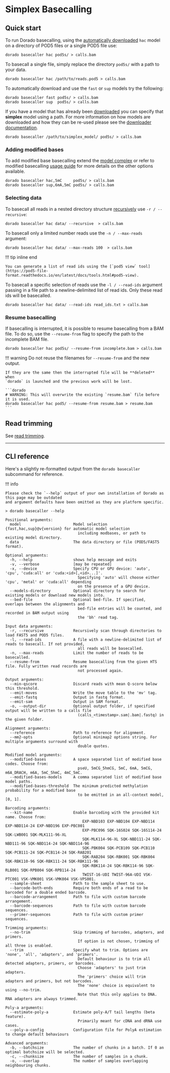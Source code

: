 # Simplex Basecalling

## Quick start

To run Dorado basecalling, using the [automatically downloaded]({{find("complex")}}) `hac` model
on a directory of POD5 files or a single POD5 file use:

```dorado
dorado basecaller hac pod5s/ > calls.bam
```

To basecall a single file, simply replace the directory `pod5s/` with a path to your data.

```dorado
dorado basecaller hac /path/to/reads.pod5 > calls.bam
```

To automatically download and use the `fast` or `sup` models try the following:

```dorado
dorado basecaller fast pod5s/ > calls.bam
dorado basecaller sup  pod5s/ > calls.bam
```

If you have a model that has already been [downloaded]({{find("downloader")}}) you can specify that
**simplex** model using a path. For more information on how models are downloaded and how they
can be re-used please see the [downloader documentation]({{find("downloader")}}#downloading-models).

```dorado
dorado basecaller /path/to/simplex_model/ pod5s/ > calls.bam
```

### Adding modified bases

To add modified base basecalling extend the [model complex]({{find("complex")}}) or refer to
modified basecalling [usage guide]({{find("mods")}}#usage) for more details on the other options available.

```dorado
dorado basecaller hac,5mC     pod5s/ > calls.bam
dorado basecaller sup,6mA,5mC pod5s/ > calls.bam
```

### Selecting data

To basecall all reads in a nested directory structure [recursively]({{find("basecall_overview")}}#data-ingest)
use `-r / --recursive`:

```dorado
dorado basecaller hac data/ --recursive  > calls.bam
```

To basecall only a limited number reads use the `-n / --max-reads` argument:

```dorado
dorado basecaller hac data/ --max-reads 100  > calls.bam
```

!!! tip inline end

    You can generate a list of read ids using the [`pod5 view` tool](https://pod5-file-format.readthedocs.io/en/latest/docs/tools.html#pod5-view).

To basecall a specific selection of reads use the `-l / --read-ids` argument passing in a file path
to a newline-delimited list of read ids. Only these read ids will be basecalled.

```dorado
dorado basecaller hac data/ --read-ids read_ids.txt > calls.bam
```

### Resume basecalling

If basecalling is interrupted, it is possible to resume basecalling from a BAM file.
To do so, use the `--resume-from` flag to specify the path to the incomplete BAM file.

```dorado
dorado basecaller hac pod5s/ --resume-from incomplete.bam > calls.bam
```

!!! warning
    Do not reuse the filenames for `--resume-from` and the new output.

    If they are the same then the interrupted file will be **deleted** when
    `dorado` is launched and the previous work will be lost.

    ```dorado
    # WARNING: This will overwrite the existing `resume.bam` file before it is used.
    dorado basecaller hac pod5/ --resume-from resume.bam > resume.bam
    ```

## Read trimming

See [read trimming]({{find("read_trimming")}}).

---

## CLI reference

Here's a slightly re-formatted output from the `dorado basecaller` subcommand for reference.

!!! info

    Please check the `--help` output of your own installation of Dorado as this page may be outdated
    and argument defaults have been omitted as they are platform specific.

```text hl_lines="1"
> dorado basecaller --help

Positional arguments:
  model                       Model selection {fast,hac,sup}@v{version} for automatic model selection
                                including modbases, or path to existing model directory.
  data                        The data directory or file (POD5/FAST5 format).

Optional arguments:
  -h, --help                  shows help message and exits
  -v, --verbose               [may be repeated]
  -x, --device                Specify CPU or GPU device: 'auto', 'cpu', 'cuda:all' or 'cuda:<id>[,<id>...]'.
                                Specifying 'auto' will choose either 'cpu', 'metal' or 'cuda:all' depending
                                on the presence of a GPU device.
  --models-directory          Optional directory to search for existing models or download new models into.
  --bed-file                  Optional bed-file. If specified, overlaps between the alignments and
                                bed-file entries will be counted, and recorded in BAM output using
                                the 'bh' read tag.

Input data arguments:
  -r, --recursive             Recursively scan through directories to load FAST5 and POD5 files.
  -l, --read-ids              A file with a newline-delimited list of reads to basecall. If not provided,
                                all reads will be basecalled.
  -n, --max-reads             Limit the number of reads to be basecalled.
  --resume-from               Resume basecalling from the given HTS file. Fully written read records are
                                not processed again.

Output arguments:
  --min-qscore                Discard reads with mean Q-score below this threshold.
  --emit-moves                Write the move table to the 'mv' tag.
  --emit-fastq                Output in fastq format.
  --emit-sam                  Output in SAM format.
  -o, --output-dir            Optional output folder, if specified output will be written to a calls file
                                (calls_<timestamp>.sam|.bam|.fastq) in the given folder.

Alignment arguments:
  --reference                 Path to reference for alignment.
  --mm2-opts                  Optional minimap2 options string. For multiple arguments surround with
                                double quotes.

Modified model arguments:
  --modified-bases            A space separated list of modified base codes. Choose from:
                                pseU, 5mCG_5hmCG, 5mC, 6mA, 5mCG, m6A_DRACH, m6A, 5mC_5hmC, 4mC_5mC.
  --modified-bases-models     A comma separated list of modified base model paths.
  --modified-bases-threshold  The minimum predicted methylation probability for a modified base
                                to be emitted in an all-context model, [0, 1].

Barcoding arguments:
  --kit-name                  Enable barcoding with the provided kit name. Choose from:
                                  EXP-NBD103 EXP-NBD104 EXP-NBD114 EXP-NBD114-24 EXP-NBD196 EXP-PBC001
                                  EXP-PBC096 SQK-16S024 SQK-16S114-24 SQK-LWB001 SQK-MLK111-96-XL
                                  SQK-MLK114-96-XL SQK-NBD111-24 SQK-NBD111-96 SQK-NBD114-24 SQK-NBD114-96
                                  SQK-PBK004 SQK-PCB109 SQK-PCB110 SQK-PCB111-24 SQK-PCB114-24 SQK-RAB201
                                  SQK-RAB204 SQK-RBK001 SQK-RBK004 SQK-RBK110-96 SQK-RBK111-24 SQK-RBK111-96
                                  SQK-RBK114-24 SQK-RBK114-96 SQK-RLB001 SQK-RPB004 SQK-RPB114-24
                                  TWIST-16-UDI TWIST-96A-UDI VSK-PTC001 VSK-VMK001 VSK-VMK004 VSK-VPS001.
  --sample-sheet              Path to the sample sheet to use.
  --barcode-both-ends         Require both ends of a read to be barcoded for a double ended barcode.
  --barcode-arrangement       Path to file with custom barcode arrangement.
  --barcode-sequences         Path to file with custom barcode sequences.
  --primer-sequences          Path to file with custom primer sequences.

Trimming arguments:
  --no-trim                   Skip trimming of barcodes, adapters, and primers.
                                If option is not chosen, trimming of all three is enabled.
  --trim                      Specify what to trim. Options are 'none', 'all', 'adapters', and 'primers'.
                                Default behaviour is to trim all detected adapters, primers, or barcodes.
                                Choose 'adapters' to just trim adapters.
                                The 'primers' choice will trim adapters and primers, but not barcodes.
                                The 'none' choice is equivalent to using --no-trim.
                                Note that this only applies to DNA. RNA adapters are always trimmed.

Poly-a arguments:
  --estimate-poly-a           Estimate poly-A/T tail lengths (beta feature).
                                Primarily meant for cDNA and dRNA use cases.
  --poly-a-config             Configuration file for PolyA estimation to change default behaviours

Advanced arguments:
  -b, --batchsize             The number of chunks in a batch. If 0 an optimal batchsize will be selected.
  -c, --chunksize             The number of samples in a chunk.
  -o, --overlap               The number of samples overlapping neighbouring chunks.
```
